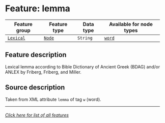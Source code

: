 # Feature: lemma

Feature group | Feature type | Data type | Available for node types
---  | --- | --- | ---
[`Lexical`](featuresbygroup.md#lexical-features) | [`Node`](featuresbyfeaturetype.md#node-features) | `String`  | [`word`](featuresbynodetype.md#word-nodes)

## Feature description
Lexical lemma according to Bible Dictionary of Ancient Greek (BDAG) and/or ANLEX by Friberg, Friberg, and Miller.

## Source description

Taken from XML attribute `lemma` of tag `w` (word).

---
###### [Click here for list of all features](home.md#readme)
